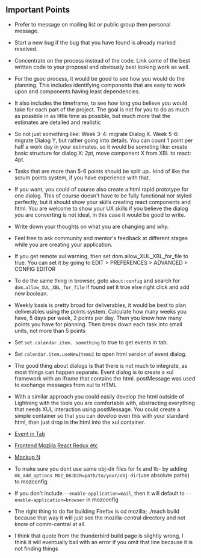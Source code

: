 ## Important Points

* Prefer to message on mailing list or public group then personal message. 

* Start a new bug if the bug that you have found is already marked resolved. 

* Concentrate on the process instead of the code. Link some of the best written code to your proposal and obviously best looking work as well.

* For the gsoc process, it would be good to see how you would do the planning. This includes identifying components that are easy to work upon and components having least dependencies.

* It also includes the timeframe, to see how long you believe you would take for each part of the project. The goal is not for you to do as much as possible in as little time as possible, but much more that the estimates are detailed and realistic

* So not just something like: Week 3-4: migrate Dialog X. Week 5-6: migrate Dialog Y, but rather going into details. You can count 1 point per half a work day in your estimates, so it would be someting like: create basic structure for dialog X: 2pt, move component X from XBL to react: 4pt.

* Tasks that are more than 5-6 points should be split up.. kind of like the scrum points system, if you have experience with that.

* If you want, you could of course also create a html rapid prototype for one dialog. This of course doesn't have to be fully functional nor styled perfectly, but it should show your skills creating react components and html. You are welcome to show your UX skills if you believe the dialog you are converting is not ideal, in this case it would be good to write.

* Write down your thoughts on what you are changing and why.

* Feel free to ask community and mentor's feedback at different stages while you are creating your application.

* If you get remote xul warning, then set dom.allow_XUL_XBL_for_file to true. You can set it by going to EDIT > PREFERENCES > ADVANCED > CONFIG EDITOR

* To do the same thing in browser, goto `about:config` and search for `dom.allow_XUL_XBL_for_file` if found set it true else right click and add new boolean.

* Weekly basis is pretty broad for deliverables, it would be best to plan deliverables using the points system. Calculate how many weeks you have, 5 days per week, 2 points per day. Then you know how many points you have for planning. Then break down each task into small units, not more than 5 points

* Set `set.calendar.item. something` to true to get events in tab.

* Set `calendar.item.useNewItemUI` to open html version of event dialog. 

* The good thing about dialogs is that there is not much to integrate, as most things can happen separate. Event dialog is to create a xul framework with an iframe that contains the html. postMessage was used to exchange messages from xul to HTML

* With a similar approach you could easily develop the html outside of Lightning with the tools you are comfortable with, abstracting everything that needs XUL interaction using postMessage. You could create a simple container so that you can develop even this with your standard html, then just drop in the html into the xul container.

* [Event in Tab](https://wiki.mozilla.org/Calendar:Event_in_a_Tab/documentation)

* [Frontend Mozilla React Redux etc](https://dxr.mozilla.org/comm-central/source/mozilla/devtools/docs/frontend)

* [Mockup N](https://wiki.mozilla.org/images/1/16/Event-in-tab-mockup-n.svg)

* To make sure you dont use same obj-dir files for fx and tb- by adding `mk_add_options MOZ_OBJDIR=path/to/your/obj-dir`(use absolute paths) to mozconfig.

* If you don't include `--enable-application=mail`, then it will default to `--enable-application=browser` in mozconfig

* The right thing to do for building Firefox is cd mozilla; ./mach build because that way it will just see the mozilla-central directory and not know of comm-central at all.

* I think that quote from the thunderbird build page is slightly wrong, I think it will eventually bail with an error if you omit that line because it is not finding things
